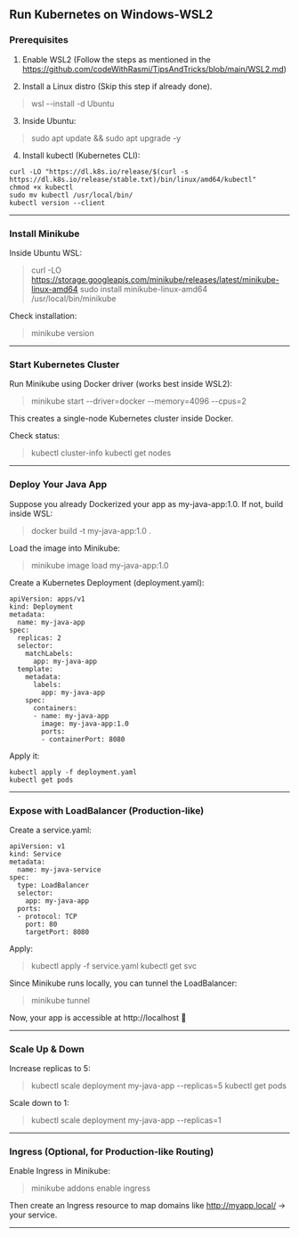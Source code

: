 ## Run Kubernetes on Windows-WSL2
### Prerequisites

1. Enable WSL2 (Follow the steps as mentioned in the https://github.com/codeWithRasmi/TipsAndTricks/blob/main/WSL2.md)


2. Install a Linux distro (Skip this step if already done).

> wsl --install -d Ubuntu


3. Inside Ubuntu:

> sudo apt update && sudo apt upgrade -y


4. Install kubectl (Kubernetes CLI):
```
curl -LO "https://dl.k8s.io/release/$(curl -s https://dl.k8s.io/release/stable.txt)/bin/linux/amd64/kubectl"
chmod +x kubectl
sudo mv kubectl /usr/local/bin/
kubectl version --client
```



---

### Install Minikube

Inside Ubuntu WSL:

> curl -LO https://storage.googleapis.com/minikube/releases/latest/minikube-linux-amd64
> sudo install minikube-linux-amd64 /usr/local/bin/minikube

Check installation:

> minikube version


---

### Start Kubernetes Cluster

Run Minikube using Docker driver (works best inside WSL2):

> minikube start --driver=docker --memory=4096 --cpus=2

This creates a single-node Kubernetes cluster inside Docker.

Check status:

> kubectl cluster-info
> kubectl get nodes


---

### Deploy Your Java App

Suppose you already Dockerized your app as my-java-app:1.0.
If not, build inside WSL:

> docker build -t my-java-app:1.0 .

Load the image into Minikube:

> minikube image load my-java-app:1.0

Create a Kubernetes Deployment (deployment.yaml):

```
apiVersion: apps/v1
kind: Deployment
metadata:
  name: my-java-app
spec:
  replicas: 2
  selector:
    matchLabels:
      app: my-java-app
  template:
    metadata:
      labels:
        app: my-java-app
    spec:
      containers:
      - name: my-java-app
        image: my-java-app:1.0
        ports:
        - containerPort: 8080
```
Apply it:
```
kubectl apply -f deployment.yaml
kubectl get pods
```

---

### Expose with LoadBalancer (Production-like)

Create a service.yaml:
```
apiVersion: v1
kind: Service
metadata:
  name: my-java-service
spec:
  type: LoadBalancer
  selector:
    app: my-java-app
  ports:
  - protocol: TCP
    port: 80
    targetPort: 8080
```
Apply:

> kubectl apply -f service.yaml
> kubectl get svc

Since Minikube runs locally, you can tunnel the LoadBalancer:

> minikube tunnel

Now, your app is accessible at http://localhost 🎉


---

### Scale Up & Down

Increase replicas to 5:

> kubectl scale deployment my-java-app --replicas=5
> kubectl get pods

Scale down to 1:

> kubectl scale deployment my-java-app --replicas=1


---

### Ingress (Optional, for Production-like Routing)

Enable Ingress in Minikube:

> minikube addons enable ingress

Then create an Ingress resource to map domains like http://myapp.local/ → your service.


---
